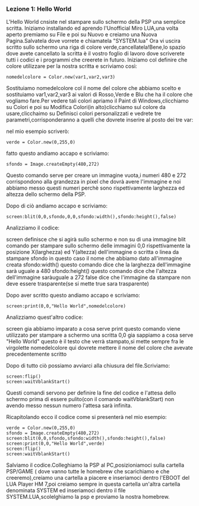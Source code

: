 ### Lezione 1: Hello World ###

L'Hello World cnsiste nel stampare sullo schermo della PSP una semplice scritta.
Iniziamo installando ed aprendo l'Unofficial Miro LUA,una volta aperto premiamo su File e poi su Nuovo e creiamo una Nuova Pagina.Salvatela dove vorrete e chiamatela "SYSTEM.lua"
Ora vi uscira scritto sullo schermo una riga di colore verde,cancellatela!Bene,lo spazio dove avete cancellato la scritta è il vostro foglio di lavoro dove scriverete tutti i codici e i programmi che creerete in futuro.
Iniziamo col definire che colore utilizzare per la nostra scritta e scriviamo così:

```
nomedelcolore = Color.new(var1,var2,var3)
```

Sostituiamo nomedelcolore col il nome del colore che abbiamo scelto e sostituiamo var1,var2,var3 ai valori di Rosso,Verde e Blu che ha il colore che vogliamo fare.Per vedere tali colori apriamo il Paint di Windows,clicchiamo su Colori e poi su Modifica Colori(in alto)clicchiamo sul colore da usare,clicchaimo su Definisci colori personalizzati e vedrete tre parametri,corrisponderanno a quelli che dovrete inserire al posto dei tre var:


nel mio esempio scriverò:

```
verde = Color.new(0,255,0)
```

fatto questo andiamo accapo e scriviamo:

```
sfondo = Image.createEmpty(480,272)
```

Questo comando serve per creare un immagine vuota,i numeri 480 e 272 corrispondono alla grandezza in pixel che dovrà avere l'immagine e noi abbiamo messo questi numeri perchè sono rispettivamente larghezza ed altezza dello schermo della PSP.

Dopo di ciò andiamo accapo e scriviamo:

```
screen:blit(0,0,sfondo,0,0,sfondo:width(),sfondo:height(),false)
```

Analizziamo il codice:

screen definisce che si agirà sullo schermo e non su di una immagine
blit comando per stampare sullo schermo delle immagini
0,0 rispettivamente la posizione X(larghezza) ed Y(altezza) dell'immagine o scritta o linea da stampare
sfondo in questo caso il nome che abbiamo dato all'immagine creata
sfondo:width() questo comando dice che la larghezza dell'immagine sarà uguale a 480
sfondo:height() questo comando dice che l'altezza dell'immagine saràuguale a 272
false dice che l'immagine da stampare non deve essere trasparente(se si mette true sara trasparente)

Dopo aver scritto questo andiamo accapo e scriviamo:

```
screen:print(0,0,"Hello World",nomedelcolore)
```

Analizziamo quest'altro codice:

screen gia abbiamo imparato a cosa serve
print questo comando viene utilizzato per stampare a schermo una scritta
0,0 gia sappiamo a cosa serve
"Hello World" questo è il testo che verrà stampato,si mette sempre fra le virgolette
nomedelcolore qui dovrete mettere il nome del colore che avevate precedentemente scritto

Dopo di tutto ciò possiamo avviarci alla chiusura del file.Scriviamo:

```
screen:flip()
screen:waitVblankStart()
```

Questi comandi servono per definire la fine del codice e l'attesa dello schermo prima di essere pulito(con il comando waitVblankStart) non avendo messo nessun numero l'attesa sarà infinita.

Ricapitolando ecco il codice come si presenterà nel mio esempio:
```
verde = Color.new(0,255,0)
sfondo = Image.createEmpty(480,272)
screen:blit(0,0,sfondo,sfondo:width(),sfondo:height(),false)
screen:print(0,0,"Hello World",verde)
screen:flip()
screen:waitVblankStart()
```

Salviamo il codice.Colleghiamo la PSP al PC,posizioniamoci sulla cartella PSP/GAME ( dove vanno tutte le homebrew che scarichiamo e che creeremo),creiamo una cartella a piacere e inseriamoci dentro l'EBOOT del LUA Player HM 7,poi creiamo sempre in questa cartella un'altra cartella denominata SYSTEM ed inseriamoci dentro il file SYSTEM.LUA,scolelghiamo la psp e proviamo la nostra homebrew.